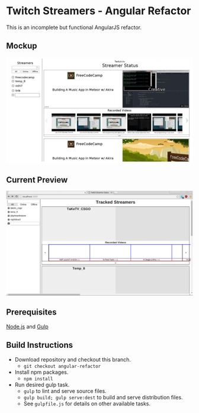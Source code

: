 # Twitch Streamers - Angular Refactor

This is an incomplete but functional AngularJS refactor.

## Mockup
![Desktop Mockup](https://github.com/Tempurturtul/fcc-twitch-streamers/blob/angular-refactor/docs/Desktop%20Mockup.png "Desktop Mockup")

## Current Preview
![Current Preview](https://github.com/Tempurturtul/fcc-twitch-streamers/blob/angular-refactor/docs/Current.png "Current Preview")

## Prerequisites
[Node.js](https://nodejs.org/) and
[Gulp](http://gulpjs.com/)

## Build Instructions
- Download repository and checkout this branch.
  - `git checkout angular-refactor`
- Install npm packages.
  - `npm install`
- Run desired gulp task.
  - `gulp` to lint and serve source files.
  - `gulp build; gulp serve:dest` to build and serve distribution files.
  - See `gulpfile.js` for details on other available tasks.

